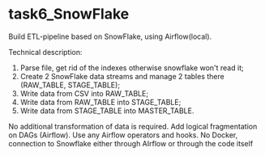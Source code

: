 # task6_SnowFlake
Build ETL-pipeline based on SnowFlake, using Airflow(local). 

Technical description:
1. Parse file, get rid of the indexes otherwise snowflake won't read it;
2. Create 2 SnowFlake data streams and manage 2 tables there (RAW_TABLE, STAGE_TABLE);
3. Write data from CSV into RAW_TABLE;
4. Write data from RAW_TABLE into STAGE_TABLE;
5. Write data from STAGE_TABLE into MASTER_TABLE.

No additional transformation of data is required. Add logical fragmentation on DAGs (Airflow). Use any Airflow operators and hooks. No Docker, connection to Snowflake either through AIrflow or through the code itself
